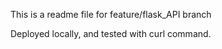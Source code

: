 
This is a readme file for feature/flask_API branch

Deployed locally, and tested with curl command.


